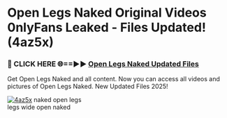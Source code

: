 # Open Legs Naked Original Videos 0nlyFans Leaked - Files Updated! (4az5x)

<h3>🔴 CLICK HERE 🌐==►► <a href="https://tinyurl.com/yckcrads" rel="nofollow">Open Legs Naked Updated Files</a></h3>

Get Open Legs Naked and all content. Now you can access all videos and pictures of Open Legs Naked. New Updated Files 2025!

[![4az5x](https://i.imgur.com/hpKpOFt.gif)](https://tinyurl.com/yckcrads)
naked open legs<br>
legs wide open naked